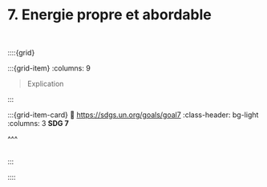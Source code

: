 # 7. Energie propre et abordable

<br>

::::{grid}

:::{grid-item}
:columns: 9

> Explication


:::

:::{grid-item-card}
:link: https://sdgs.un.org/goals/goal7
:class-header: bg-light
:columns: 3
**SDG 7**

^^^

```{image} ../../_static/Images/F-SDG-Icons-2019-WEB/F-WEB-Goal-07.png

```

:::

::::